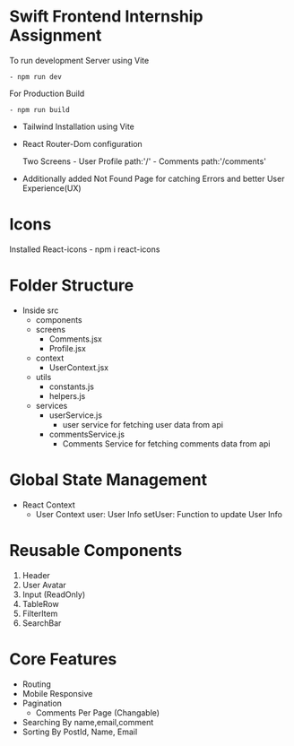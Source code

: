 # Swift Frontend Internship Assignment

To run development Server using Vite

    - npm run dev

For Production Build

    - npm run build

- Tailwind Installation using Vite

- React Router-Dom configuration

    Two Screens
        - User Profile path:'/'
        - Comments path:'/comments'

- Additionally added Not Found Page for catching Errors and better User Experience(UX)

# Icons

Installed React-icons
    - npm i react-icons

# Folder Structure

- Inside src
    - components
    - screens
        - Comments.jsx
        - Profile.jsx
    - context
        - UserContext.jsx
    - utils
        - constants.js
        - helpers.js
    - services
        - userService.js
            - user service for fetching user data from api
        - commentsService.js
            - Comments Service for fetching comments data from api


# Global State Management

- React Context
    - User Context
        user: User Info
        setUser: Function to update User Info

# Reusable Components

1) Header
2) User Avatar
3) Input (ReadOnly)
4) TableRow
5) FilterItem
6) SearchBar

# Core Features

- Routing
- Mobile Responsive
- Pagination
    - Comments Per Page (Changable)
- Searching By name,email,comment
- Sorting By PostId, Name, Email
